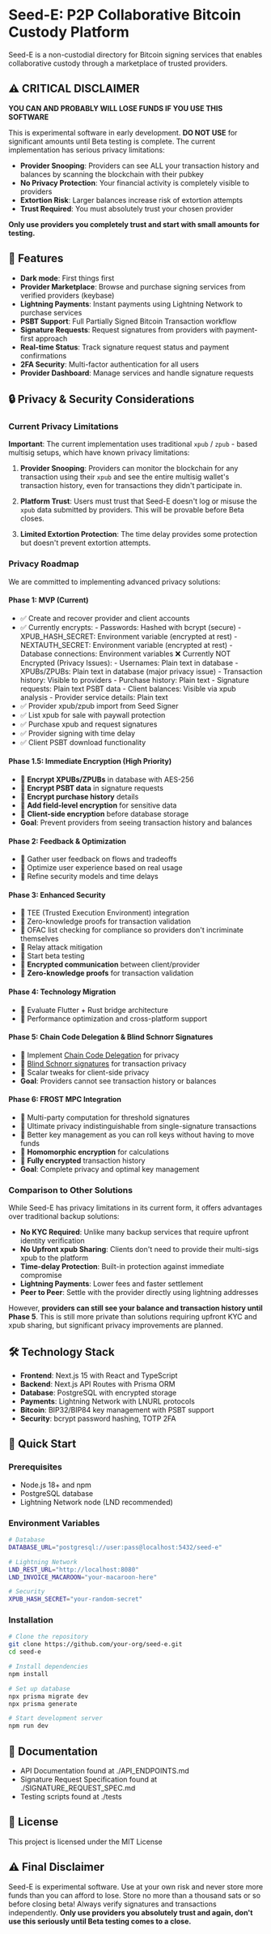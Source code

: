 # Seed-E: P2P Collaborative Bitcoin Custody Platform

Seed-E is a non-custodial directory for Bitcoin signing services that enables collaborative custody through a marketplace of trusted providers.

## ⚠️ CRITICAL DISCLAIMER

**YOU CAN AND PROBABLY WILL LOSE FUNDS IF YOU USE THIS SOFTWARE**

This is experimental software in early development. **DO NOT USE** for significant amounts until Beta testing is complete. The current implementation has serious privacy limitations:

- **Provider Snooping**: Providers can see ALL your transaction history and balances by scanning the blockchain with their pubkey
- **No Privacy Protection**: Your financial activity is completely visible to providers
- **Extortion Risk**: Larger balances increase risk of extortion attempts
- **Trust Required**: You must absolutely trust your chosen provider

**Only use providers you completely trust and start with small amounts for testing.**

## 🚀 Features

- **Dark mode**: First things first
- **Provider Marketplace**: Browse and purchase signing services from verified providers (keybase)
- **Lightning Payments**: Instant payments using Lightning Network to purchase services
- **PSBT Support**: Full Partially Signed Bitcoin Transaction workflow
- **Signature Requests**: Request signatures from providers with payment-first approach
- **Real-time Status**: Track signature request status and payment confirmations
- **2FA Security**: Multi-factor authentication for all users
- **Provider Dashboard**: Manage services and handle signature requests

## 🔒 Privacy & Security Considerations

### Current Privacy Limitations

**Important**: The current implementation uses traditional `xpub` / `zpub` - based multisig setups, which have known privacy limitations:

1. **Provider Snooping**: Providers can monitor the blockchain for any transaction using their `xpub` and see the entire multisig wallet's transaction history, even for transactions they didn't participate in.

2. **Platform Trust**: Users must trust that Seed-E doesn't log or misuse the `xpub` data submitted by providers. This will be provable before Beta closes.

3. **Limited Extortion Protection**: The time delay provides some protection but doesn't prevent extortion attempts.

### Privacy Roadmap

We are committed to implementing advanced privacy solutions:

#### Phase 1: MVP (Current)

- ✅ Create and recover provider and client accounts
- ✅ Currently encrypts: - Passwords: Hashed with bcrypt (secure) - XPUB_HASH_SECRET: Environment variable (encrypted at rest) - NEXTAUTH_SECRET: Environment variable (encrypted at rest) - Database connections: Environment variables
  ❌ Currently NOT Encrypted (Privacy Issues): - Usernames: Plain text in database - XPUBs/ZPUBs: Plain text in database (major privacy issue) - Transaction history: Visible to providers - Purchase history: Plain text - Signature requests: Plain text PSBT data - Client balances: Visible via xpub analysis - Provider service details: Plain text
- ✅ Provider xpub/zpub import from Seed Signer
- ✅ List xpub for sale with paywall protection
- ✅ Purchase xpub and request signatures
- ✅ Provider signing with time delay
- ✅ Client PSBT download functionality

#### Phase 1.5: Immediate Encryption (High Priority)

- 🔄 **Encrypt XPUBs/ZPUBs** in database with AES-256
- 🔄 **Encrypt PSBT data** in signature requests
- 🔄 **Encrypt purchase history** details
- 🔄 **Add field-level encryption** for sensitive data
- 🔄 **Client-side encryption** before database storage
- **Goal**: Prevent providers from seeing transaction history and balances

#### Phase 2: Feedback & Optimization

- 🔄 Gather user feedback on flows and tradeoffs
- 🔄 Optimize user experience based on real usage
- 🔄 Refine security models and time delays

#### Phase 3: Enhanced Security

- 🔄 TEE (Trusted Execution Environment) integration
- 🔄 Zero-knowledge proofs for transaction validation
- 🔄 OFAC list checking for compliance so providers don't incriminate themselves
- 🔄 Relay attack mitigation
- 🔄 Start beta testing
- 🔄 **Encrypted communication** between client/provider
- 🔄 **Zero-knowledge proofs** for transaction validation

#### Phase 4: Technology Migration

- 🔄 Evaluate Flutter + Rust bridge architecture
- 🔄 Performance optimization and cross-platform support

#### Phase 5: Chain Code Delegation & Blind Schnorr Signatures

- 🔄 Implement [Chain Code Delegation](https://delvingbitcoin.org/t/chain-code-delegation-private-access-control-for-bitcoin-keys/1837) for privacy
- 🔄 [Blind Schnorr signatures](https://eprint.iacr.org/2022/1676.pdf) for transaction privacy
- 🔄 Scalar tweaks for client-side privacy
- **Goal**: Providers cannot see transaction history or balances

#### Phase 6: FROST MPC Integration

- 🔄 Multi-party computation for threshold signatures
- 🔄 Ultimate privacy indistinguishable from single-signature transactions
- 🔄 Better key management as you can roll keys without having to move funds
- 🔄 **Homomorphic encryption** for calculations
- 🔄 **Fully encrypted** transaction history
- **Goal**: Complete privacy and optimal key management

### Comparison to Other Solutions

While Seed-E has privacy limitations in its current form, it offers advantages over traditional backup solutions:

- **No KYC Required**: Unlike many backup services that require upfront identity verification
- **No Upfront xpub Sharing**: Clients don't need to provide their multi-sigs xpub to the platform
- **Time-delay Protection**: Built-in protection against immediate compromise
- **Lightning Payments**: Lower fees and faster settlement
- **Peer to Peer**: Settle with the provider directly using lightning addresses

However, **providers can still see your balance and transaction history until Phase 5**. This is still more private than solutions requiring upfront KYC and xpub sharing, but significant privacy improvements are planned.

## 🛠️ Technology Stack

- **Frontend**: Next.js 15 with React and TypeScript
- **Backend**: Next.js API Routes with Prisma ORM
- **Database**: PostgreSQL with encrypted storage
- **Payments**: Lightning Network with LNURL protocols
- **Bitcoin**: BIP32/BIP84 key management with PSBT support
- **Security**: bcrypt password hashing, TOTP 2FA

## 🚀 Quick Start

### Prerequisites

- Node.js 18+ and npm
- PostgreSQL database
- Lightning Network node (LND recommended)

### Environment Variables

```bash
# Database
DATABASE_URL="postgresql://user:pass@localhost:5432/seed-e"

# Lightning Network
LND_REST_URL="http://localhost:8080"
LND_INVOICE_MACAROON="your-macaroon-here"

# Security
XPUB_HASH_SECRET="your-random-secret"
```

### Installation

```bash
# Clone the repository
git clone https://github.com/your-org/seed-e.git
cd seed-e

# Install dependencies
npm install

# Set up database
npx prisma migrate dev
npx prisma generate

# Start development server
npm run dev
```

## 📖 Documentation

- API Documentation found at ./API_ENDPOINTS.md
- Signature Request Specification found at ./SIGNATURE_REQUEST_SPEC.md
- Testing scripts found at ./tests

## 📄 License

This project is licensed under the MIT License

## ⚠️ Final Disclaimer

Seed-E is experimental software. Use at your own risk and never store more funds than you can afford to lose. Store no more than a thousand sats or so before closing beta! Always verify signatures and transactions independently. **Only use providers you absolutely trust and again, don't use this seriously until Beta testing comes to a close.**
